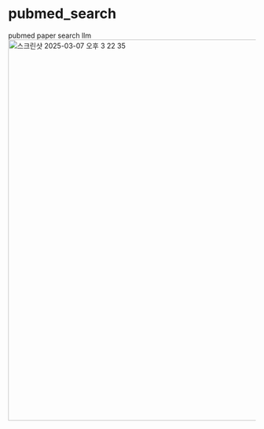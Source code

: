 # pubmed_search
pubmed paper search llm
<img width="776" alt="스크린샷 2025-03-07 오후 3 22 35" src="https://github.com/user-attachments/assets/8fa41774-91e4-4e63-aecb-1534ab78088d" />
